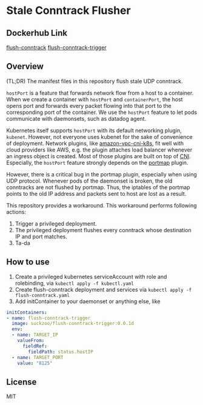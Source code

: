 # Stale Conntrack Flusher

## Dockerhub Link
[flush-conntrack](https://cloud.docker.com/repository/docker/suckzoo/flush-conntrack)
[flush-conntrack-trigger](https://cloud.docker.com/repository/docker/suckzoo/flush-conntrack-trigger)


## Overview

(TL;DR) The manifest files in this repository flush stale UDP conntrack.

`hostPort` is a feature that forwards network flow from a host to a container.
When we create a container with `hostPort` and `containerPort`, the host opens port
and forwards every packet flowing into that port to the corresponding port of the container.
We use the `hostPort` feature to let pods communicate with daemonsets, such as datadog agent.

Kubernetes itself supports `hostPort` with its default networking plugin, `kubenet`.
However, not everyone uses kubenet for the sake of convenience of deployment.
Network plugins, like [amazon-vpc-cni-k8s](https://github.com/aws/amazon-vpc-cni-k8s),
fit well with cloud providers like AWS, e.g. the plugin attaches load balancer
whenever an ingress object is created. Most of those plugins are built on top of
[CNI](https://github.com/containernetworking/cni). Especially, the `hostPort` feature
strongly depends on the
[portmap](https://github.com/containernetworking/plugins/tree/master/plugins/meta/portmap)
plugin. 

However, there is a critical bug in the portmap plugin, especially when using UDP protocol.
Whenever pods of the daemonset is broken, the old conntracks are not flushed by portmap.
Thus, the iptables of the portmap points to the old IP address and packets sent to host
are lost as a result. 

This repository provides a workaround. This workaround performs following actions:
1. Trigger a privileged deployment.
2. The privileged deployment flushes every conntrack whose destination IP and port matches.
3. Ta-da


## How to use

1. Create a privileged kubernetes serviceAccount with role and rolebinding, via `kubectl apply -f kubectl.yaml`
2. Create flush-conntrack deployment and services via `kubectl apply -f flush-conntrack.yaml`
3. Add initContainer to your daemonset or anything else, like
```yaml
initContainers:
- name: flush-conntrack-trigger
  image: suckzoo/flush-conntrack-trigger:0.0.1d
  env:
  - name: TARGET_IP
    valueFrom:
      fieldRef:
        fieldPath: status.hostIP
  - name: TARGET_PORT
    value: "8125"
```

## License
MIT

